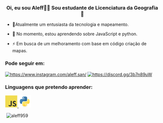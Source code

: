 ### <div align="center"> Oi, eu sou Aleff👨‍💻 Sou estudante de Licenciatura da Geografia 🚀</div>  
  

- 🔭Atualmente um entusiasta da tecnologia e mapeamento.  
  

- 🌱 No momento, estou aprendendo sobre JavaScript e python.  
  

- ⚡ Em busca de um melhoramento com base em código criação de mapas.  
  
<h3 align="left">Pode seguir em:</h3>
<p align="left">
<a href="https://www.instagram.com/aleff.san" target="blank"><img align="center" src="https://raw.githubusercontent.com/rahuldkjain/github-profile-readme-generator/master/src/images/icons/Social/instagram.svg" alt="https://www.instagram.com/aleff.san/" height="30" width="40" /></a>
<a href="https://discord.gg/3b7n89uW" target="blank"><img align="center" src="https://raw.githubusercontent.com/rahuldkjain/github-profile-readme-generator/master/src/images/icons/Social/discord.svg" alt="https://discord.gg/3b7n89uW" height="30" width="40" /></a>
</p>

<h3 align="left">Linguagens que pretendo aprender:</h3>
<p align="left"> <a href="https://www.w3.org/html/" target="_blank" rel="noreferrer">  </a> <a href="https://developer.mozilla.org/en-US/docs/Web/JavaScript" target="_blank" rel="noreferrer"> <img src="https://raw.githubusercontent.com/devicons/devicon/master/icons/javascript/javascript-original.svg" alt="javascript" width="40" height="40"/> </a> <a href="https://www.python.org" target="_blank" rel="noreferrer"> <img src="https://raw.githubusercontent.com/devicons/devicon/master/icons/python/python-original.svg" alt="python" width="40" height="40"/> </a> </p>

<p>&nbsp;<img align="center" src="https://github-readme-stats.vercel.app/api?username=aleff959&show_icons=true&locale=en" alt="aleff959" /></p>

